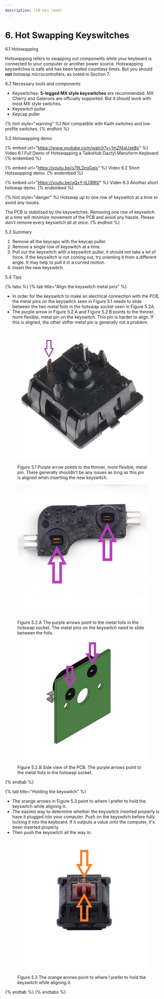 ```yaml
---
description: (10 min read)
---
```


# 6. Hot Swapping Keyswitches

6.1 Hotswapping

Hotswapping refers to swapping out components while your keyboard is connected to your computer or another power source. Hotswapping keyswitches is safe and has been tested countless times. But you should **not** hotswap microcontrollers, as noted in Section 7.&#x20;



6.2 Necessary tools and components

* Keyswitches: **5-legged MX style keyswitches** are recommended. MX Cherry and Gaterons are officially supported. But it should work with most MX style switches.
* Keyswitch puller
* Keycap puller

{% hint style="warning" %}
Not compatible with Kailh switches and low profile switches.
{% endhint %}



5.2 Hotswapping demo

{% embed url="https://www.youtube.com/watch?v=1mZf4qUze8s" %}
Video 6.1 Full Demo of Hotswapping a TaikoHub Dactyl Manuform Keyboard
{% endembed %}

{% embed url="https://youtu.be/o79LDrqGqjs" %}
Video 6.2 Short Hotswapping demo.
{% endembed %}

{% embed url="https://youtu.be/oQxY-tLORR0" %}
Video 6.3 Another short hotswap demo.
{% endembed %}

{% hint style="danger" %}
Hotswap up to one row of keyswitch at a time to avoid any issues.

The PCB is stabilized by the keyswitches. Removing one row of keyswitch at a time will minimize movement of the PCB and avoid any hassle. Please don't remove every keyswitch all at once.
{% endhint %}



5.3 Summary

1. Remove all the keycaps with the keycap puller.
2. Remove a single row of keyswitch at a time.
3. Pull out the keyswitch with a keyswitch puller, it should not take a lot of force. If the keyswitch is not coming out, try orienting it from a different angle. It may help to pull it in a curved motion.
4. &#x20;Insert the new keyswitch.



5.4 Tips

{% tabs %}
{% tab title="Align the keyswitch metal pins" %}
* In order for the keyswitch to make an electrical connection with the PCB, the metal pins on the keyswitch seen in Figure 5.1 needs to slide between the two metal foils in the hotswap socket seen in Figure 5.2A.
* The purple arrow in Figure 5.2.A and Figure 5.2.B points to the thinner, more flexible, metal pin on the keyswitch. This pin is harder to align. If this is aligned, the other stiffer metal pin is generally not a problem.&#x20;



<figure><img src=".gitbook/assets/photo_1_keyswitch_underside.jpg" alt="taikohub-dactyl-manuform-keyboard-hotswapping-tutorial-align-keyswitch-with-pcb"><figcaption><p>Figure 5.1 Purple arrow points to the thinner, more flexible, metal pin. There generally shouldn't be any issues as long as this pin is aligned when inserting the new keyswitch.</p></figcaption></figure>



<div>

<figure><img src=".gitbook/assets/kail.png" alt="taikohub-dactyl-manuform-keyboard-hotswapping-tutorial-kailh-socket-pcb-close-up"><figcaption><p>Figure 5.2.A The purple arrows point to the metal foils in the hotswap socket. The metal pins on the keyswitch need to slide between the foils.</p></figcaption></figure>

 

<figure><img src=".gitbook/assets/pcb_sideview.jpg" alt="taikohub-dactyl-manuform-keyboard-hotswapping-tutorial-kailh-socket-pcb-side-view"><figcaption><p>Figure 5.2.B Side view of the PCB. The purple arrows point to the metal foils in the hotswap socket.</p></figcaption></figure>

</div>
{% endtab %}

{% tab title="Holding the keyswitch" %}
* The orange arrows in Figure 5.3 point to where I prefer to hold the keyswitch while aligning it.
* The easiest way to determine whether the keyswitch inserted properly is have it plugged into your computer. Push on the keyswitch before fully locking it into the keyboard. If it outputs a value onto the computer, it's been inserted properly&#x20;
* Then push the keyswitch all the way in.



<figure><img src=".gitbook/assets/photo_2_keyswitch_topside.jpg" alt="taikohub-dactyl-manuform-keyboard-hotswapping-tutorial-tip"><figcaption><p>Figure 5.3 The orange arrows point to where I prefer to hold the keyswitch while aligning it.</p></figcaption></figure>
{% endtab %}
{% endtabs %}

